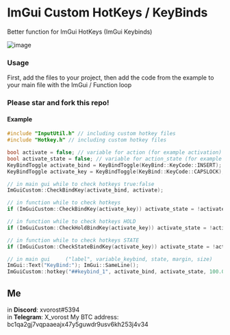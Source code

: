 # ImGui Custom HotKeys / KeyBinds
Better function for ImGui HotKeys (ImGui Keybinds)<br>

![image](https://github.com/user-attachments/assets/77c7f751-0412-41dc-8bbf-bc2fa9aceeea)

### Usage
First, add the files to your project, then add the code from the example to your main file with the ImGui / Function loop<br>

### Please star and fork this repo!

#### Example
```cpp
#include "InputUtil.h" // including custom hotkey files
#include "Hotkey.h" // including custom hotkey files

bool activate = false; // variable for action (for example activation)
bool activate_state = false; // variable for action_state (for example activation state)
KeyBindToggle activate_bind = KeyBindToggle(KeyBind::KeyCode::INSERT); // key variable, selected default hotkey (Insert)
KeyBindToggle activate_key = KeyBindToggle(KeyBind::KeyCode::CAPSLOCK); // key variable, selected default hotkey (CapsLock)

// in main gui while to check hotkeys true:false
ImGuiCustom::CheckBindKey(activate_bind, activate);

// in function while to check hotkeys
if (ImGuiCustom::CheckBindKey(activate_key)) activate_state = !activate_state;

// in function while to check hotkeys HOLD
if (ImGuiCustom::CheckHoldBindKey(activate_key)) activate_state = !activate_state;

// in function while to check hotkeys STATE
if (ImGuiCustom::CheckStateBindKey(activate_key)) activate_state = !activate_state;

// in main gui     ("label", variable_keybind, state, margin, size)
ImGui::Text("KeyBind:"); ImGui::SameLine();
ImGuiCustom::hotkey("##keybind_1", activate_bind, activate_state, 100.0f, { 100.0f, 20.0f });
```

## Me
in **Discord**: xvorost#5394<br>
in **Telegram**: X_vorost
My BTC address: bc1qa2gj7vqpaaeajx47y5guwdr9usv6kh253j4v34
